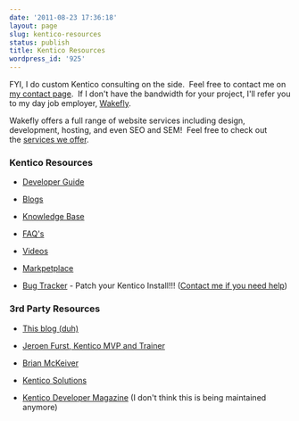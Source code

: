 ```yaml
---
date: '2011-08-23 17:36:18'
layout: page
slug: kentico-resources
status: publish
title: Kentico Resources
wordpress_id: '925'
---
```


FYI, I do custom Kentico consulting on the side.  Feel free to contact me on [my contact page](http://www.johnnycode.com/blog/contact-me/).  If I don't have the bandwidth for your project, I'll refer you to my day job employer, [Wakefly](http://www.wakefly.com).

Wakefly offers a full range of website services including design, development, hosting, and even SEO and SEM!  Feel free to check out the [services we offer](http://www.wakefly.com/Solutions/Web-Design-and-Development).


### Kentico Resources





	
  * [Developer Guide](http://www.kentico.com/docs/devguide/index.html)

	
  * [Blogs](http://devnet.kentico.com/Blogs.aspx)

	
  * [Knowledge Base](http://devnet.kentico.com/Knowledge-Base.aspx)

	
  * [FAQ's](http://devnet.kentico.com/FAQs.aspx)

	
  * [Videos](http://devnet.kentico.com/Videos.aspx)

	
  * [Markpetplace](http://devnet.kentico.com/Marketplace.aspx)

	
  * [Bug Tracker](http://devnet.kentico.com/Bugtracker.aspx) - Patch your Kentico Install!!! ([Contact me if you need help](http://www.johnnycode.com/blog/contact-me/))




### 3rd Party Resources





	
  * [This blog (duh)](http://www.johnnycode.com/)

	
  * [Jeroen Furst, Kentico MVP and Trainer](http://blogs.jeroenfurst.nl/)

	
  * [Brian McKeiver](http://www.mcbeev.com/)

	
  * [Kentico Solutions](http://www.kenticosolutions.com/)

	
  * [Kentico Developer Magazine](http://www.kenticodeveloper.com/) (I don't think this is being maintained anymore)


